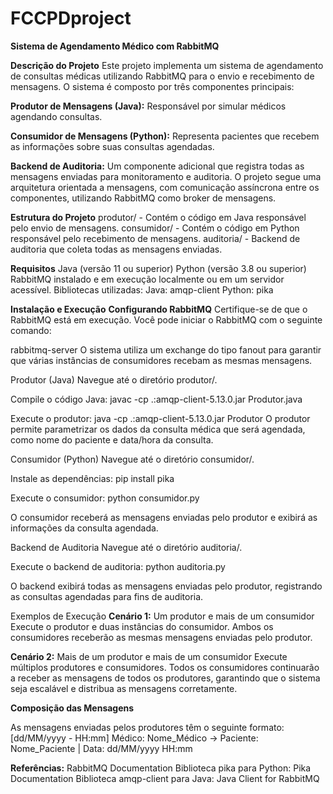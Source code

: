 # FCCPDproject
**Sistema de Agendamento Médico com RabbitMQ**

**Descrição do Projeto**
Este projeto implementa um sistema de agendamento de consultas médicas utilizando RabbitMQ para o envio e recebimento de mensagens. O sistema é composto por três componentes principais:

**Produtor de Mensagens (Java):** Responsável por simular médicos agendando consultas.

**Consumidor de Mensagens (Python):** Representa pacientes que recebem as informações sobre suas consultas agendadas.

**Backend de Auditoria:** Um componente adicional que registra todas as mensagens enviadas para monitoramento e auditoria. O projeto segue uma arquitetura orientada a mensagens, com comunicação assíncrona entre os componentes, utilizando RabbitMQ como broker de mensagens.

**Estrutura do Projeto**
produtor/ - Contém o código em Java responsável pelo envio de mensagens.
consumidor/ - Contém o código em Python responsável pelo recebimento de mensagens.
auditoria/ - Backend de auditoria que coleta todas as mensagens enviadas.

**Requisitos**
Java (versão 11 ou superior)
Python (versão 3.8 ou superior)
RabbitMQ instalado e em execução localmente ou em um servidor acessível.
Bibliotecas utilizadas:
Java: amqp-client
Python: pika

**Instalação e Execução**
**Configurando RabbitMQ**
Certifique-se de que o RabbitMQ está em execução. Você pode iniciar o RabbitMQ com o seguinte comando:

rabbitmq-server
O sistema utiliza um exchange do tipo fanout para garantir que várias instâncias de consumidores recebam as mesmas mensagens.

Produtor (Java)
Navegue até o diretório produtor/.

Compile o código Java:
javac -cp .:amqp-client-5.13.0.jar Produtor.java

Execute o produtor:
java -cp .:amqp-client-5.13.0.jar Produtor
O produtor permite parametrizar os dados da consulta médica que será agendada, como nome do paciente e data/hora da consulta.

Consumidor (Python)
Navegue até o diretório consumidor/.

Instale as dependências:
pip install pika

Execute o consumidor:
python consumidor.py

O consumidor receberá as mensagens enviadas pelo produtor e exibirá as informações da consulta agendada.

Backend de Auditoria
Navegue até o diretório auditoria/.

Execute o backend de auditoria:
python auditoria.py

O backend exibirá todas as mensagens enviadas pelo produtor, registrando as consultas agendadas para fins de auditoria.

Exemplos de Execução
**Cenário 1:** Um produtor e mais de um consumidor
Execute o produtor e duas instâncias do consumidor. Ambos os consumidores receberão as mesmas mensagens enviadas pelo produtor.

**Cenário 2:** Mais de um produtor e mais de um consumidor
Execute múltiplos produtores e consumidores. Todos os consumidores continuarão a receber as mensagens de todos os produtores, garantindo que o sistema seja escalável e distribua as mensagens corretamente.

**Composição das Mensagens**

As mensagens enviadas pelos produtores têm o seguinte formato:
[dd/MM/yyyy - HH:mm] Médico: Nome_Médico -> Paciente: Nome_Paciente | Data: dd/MM/yyyy HH:mm

**Referências:**
RabbitMQ Documentation
Biblioteca pika para Python: Pika Documentation
Biblioteca amqp-client para Java: Java Client for RabbitMQ
